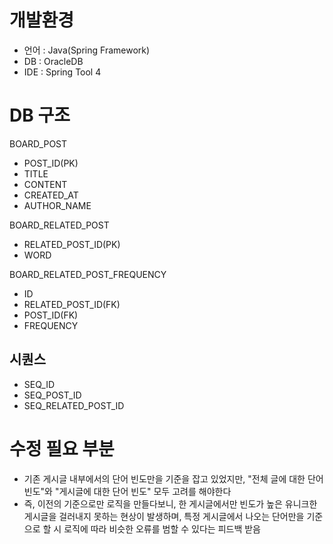 # 개발환경
* 언어 : Java(Spring Framework)
* DB : OracleDB
* IDE : Spring Tool 4

# DB 구조
BOARD_POST
 - POST_ID(PK)
 - TITLE
 - CONTENT
 - CREATED_AT
 - AUTHOR_NAME

BOARD_RELATED_POST
  - RELATED_POST_ID(PK)
  - WORD
 
BOARD_RELATED_POST_FREQUENCY
  - ID
  - RELATED_POST_ID(FK)
  - POST_ID(FK)
  - FREQUENCY

## 시퀀스
- SEQ_ID
- SEQ_POST_ID
- SEQ_RELATED_POST_ID


# 수정 필요 부분
- 기존 게시글 내부에서의 단어 빈도만을 기준을 잡고 있었지만, "전체 글에 대한 단어 빈도"와 "게시글에 대한 단어 빈도" 모두 고려를 해야한다
- 즉, 이전의 기준으로만 로직을 만들다보니, 한 게시글에서만 빈도가 높은 유니크한 게시글을 걸러내지 못하는 현상이 발생하며, 특정 게시글에서 나오는 단어만을 기준으로 할 시 로직에 따라 비슷한 오류를 범할 수 있다는 피드백 받음
